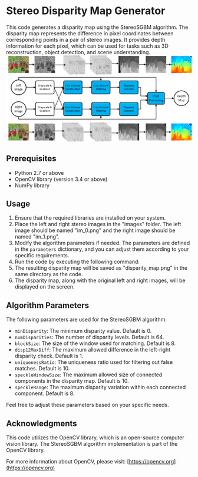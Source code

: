 # Stereo Disparity Map Generator

This code generates a disparity map using the StereoSGBM algorithm. The disparity map represents the difference in pixel coordinates between corresponding points in a pair of stereo images. It provides depth information for each pixel, which can be used for tasks such as 3D reconstruction, object detection, and scene understanding.
![Alt Text](organigramme.png)

## Prerequisites

- Python 2.7 or above
- OpenCV library (version 3.4 or above)
- NumPy library

## Usage

1. Ensure that the required libraries are installed on your system.
2. Place the left and right stereo images in the "images" folder. The left image should be named "im_0.png" and the right image should be named "im_1.png".
3. Modify the algorithm parameters if needed. The parameters are defined in the `parameters` dictionary, and you can adjust them according to your specific requirements.
4. Run the code by executing the following command:
5. The resulting disparity map will be saved as "disparity_map.png" in the same directory as the code.
6. The disparity map, along with the original left and right images, will be displayed on the screen.

## Algorithm Parameters

The following parameters are used for the StereoSGBM algorithm:

- `minDisparity`: The minimum disparity value. Default is 0.
- `numDisparities`: The number of disparity levels. Default is 64.
- `blockSize`: The size of the window used for matching. Default is 8.
- `disp12MaxDiff`: The maximum allowed difference in the left-right disparity check. Default is 1.
- `uniquenessRatio`: The uniqueness ratio used for filtering out false matches. Default is 10.
- `speckleWindowSize`: The maximum allowed size of connected components in the disparity map. Default is 10.
- `speckleRange`: The maximum disparity variation within each connected component. Default is 8.

Feel free to adjust these parameters based on your specific needs.

## Acknowledgments

This code utilizes the OpenCV library, which is an open-source computer vision library. The StereoSGBM algorithm implementation is part of the OpenCV library.

For more information about OpenCV, please visit: [https://opencv.org](https://opencv.org)

